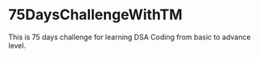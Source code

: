 # 75DaysChallengeWithTM

This is 75 days challenge for learning DSA Coding from basic to advance level.
